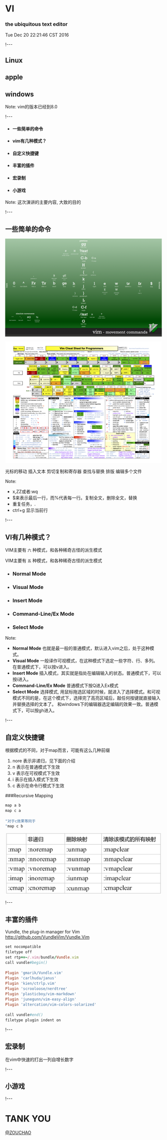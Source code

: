# VI<i class="icon-maxcdn"></i>
### the ubiquitous text editor

Tue Dec 20 22:21:46 CST 2016

!---

## <i class="icon-linux"></i> Linux
## <i class="icon-apple"></i> apple
## <span><i class="icon-windows"></i> windows</span> <!-- .element: class="fragment" data-fragment-index="0" -->
Note: vim的版本已经到8.0

!---

- #### <i class="icon-terminal"></i> 一些简单的命令
- #### <i class="icon-tasks"></i> vim有几种模式？
- #### <i class="icon-keyboard"></i> 自定义快捷键
- #### <i class="icon-dropbox"></i> 丰富的插件
- #### <i class="icon-facetime-video"></i> 宏录制
- #### <i class="icon-gamepad"></i> 小游戏

Note: 这次演讲的主要内容, 大致的目的

!---

## <i class="icon-terminal"></i> 一些简单的命令


![./vim-shortcuts.png](../../images/slideshare/vim-shortcuts.png)


![./vim-shortcuts.png](../../images/slideshare/vim_cheat_sheet_for_programmers_print.png)

光标的移动
插入文本
剪切复制和寄存器
查找与替换
排版
编辑多个文件

Note:
- x,ZZ或者:wq
- $来表示最后一行，而%代表每一行。复制全文，删除全文，替换
- 重复任务，.
- ctrl+g 显示当前行

!---

## <i class="icon-tasks"></i> VI<i class="icon-maxcdn"></i>有几种模式？


VIM主要有 ` 六 ` 种模式，和各种稀奇古怪的派生模式<!-- .slide: data-transition="fade-in fade-out" data-transition-speed="fast" -->
<!-- .element: class="fragment" data-fragment-index="0" -->


VIM主要有 ` 五 ` 种模式，和各种稀奇古怪的派生模式<!-- .slide: data-transition="fade-in slide-out" -->


- ### Normal Mode <!-- .element: class="fragment" data-fragment-index="0" -->
- ### Visual Mode <!-- .element: class="fragment" data-fragment-index="1" -->
- ### Insert Mode <!-- .element: class="fragment" data-fragment-index="2" -->
- ### Command-Line/Ex Mode <!-- .element: class="fragment" data-fragment-index="3" -->
- ### Select Mode <!-- .element: class="fragment" data-fragment-index="4" -->

Note:
- **Normal Mode** 也就是最一般的普通模式，默认进入vim之后，处于这种模式。
- **Visual Mode** 一般译作可视模式，在这种模式下选定一些字符、行、多列。在普通模式下，可以按v进入。
- **Insert Mode** 插入模式，其实就是指处在编辑输入的状态。普通模式下，可以按i进入。
- **Command-Line/Ex Mode** 普通模式下按Q进入Ex模式
- **Select Mode** 选择模式, 用鼠标拖选区域的时候，就进入了选择模式。和可视模式不同的是，在这个模式下，选择完了高亮区域后，敲任何按键就直接输入并替换选择的文本了。
和windows下的编辑器选定编辑的效果一致。普通模式下，可以按gh进入。

!---

## <i class="icon-keyboard"></i> 自定义快捷键


根据模式的不同，对于map而言，可能有这么几种前缀

1. nore 表示非递归，见下面的介绍
2. n 表示在普通模式下生效
3. v 表示在可视模式下生效
4. i 表示在插入模式下生效
5. c 表示在命令行模式下生效


###Recursive Mapping

```ruby
map a b
map c a

"对于c效果等同于
"map c b
```


![./map.png](../../images/slideshare/map.png)

!---

## <i class="icon-dropbox"></i> 丰富的插件


Vundle, the plug-in manager for Vim http://github.com/VundleVim/Vundle.Vim


```ruby
set nocompatible
filetype off
set rtp+=~/.vim/bundle/Vundle.vim
call vundle#begin()

Plugin 'gmarik/Vundle.vim'
Plugin 'carlhuda/janus'
Plugin 'kien/ctrlp.vim'
Plugin 'scrooloose/nerdtree'
Plugin 'plasticboy/vim-markdown'
Plugin 'junegunn/vim-easy-align'
Plugin 'altercation/vim-colors-solarized'

call vundle#end()
filetype plugin indent on 
```
!---

## <i class="icon-facetime-video"></i> 宏录制

在vim中快速的打出一列自增长数字

!---

## <i class="icon-gamepad"></i> 小游戏

!---

# T<i class="icon-h-sign"></i>ANK YOU

[@ZOUCHAO](http://zouchao.net)
